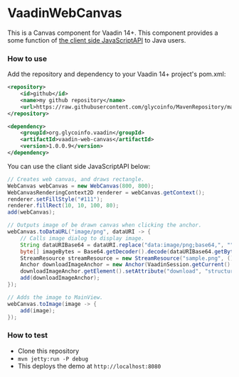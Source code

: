 # VaadinWebCanvas
This is a Canvas component for Vaadin 14+. This component provides a some function of [the client side JavaScriptAPI](https://developer.mozilla.org/en-US/docs/Web/API/Canvas_API) to Java users.

### How to use
Add the repository and dependency to your Vaadin 14+ project's pom.xml:
```xml
<repository>
    <id>github</id>
    <name>my github repository</name>
    <url>https://raw.githubusercontent.com/glycoinfo/MavenRepository/master/</url>
</repository>
```
```xml
<dependency>
    <groupId>org.glycoinfo.vaadin</groupId>
    <artifactId>vaadin-web-canvas</artifactId>
    <version>1.0.0.9</version>
</dependency>
```

You can use the cliant side JavaScriptAPI below:
```java
// Creates web canvas, and draws rectangle.
WebCanvas webCanvas = new WebCanvas(800, 800);
WebCanvasRenderingContext2D renderer = webCanvas.getContext();
renderer.setFillStyle("#111");
renderer.fillRect(10, 10, 100, 80);
add(webCanvas);

// Outputs image of be drawn canvas when clicking the anchor.
webCanvas.toDataURL("image/png", dataURI -> {
    // Calls image dialog to display image.
    String dataURIBase64 = dataURI.replace("data:image/png;base64,", "");
    byte[] imageBytes = Base64.getDecoder().decode(dataURIBase64.getBytes());
    StreamResource streamResource = new StreamResource("sample.png", () -> new ByteArrayInputStream(imageBytes));
    Anchor downloadImageAnchor = new Anchor(VaadinSession.getCurrent().getResourceRegistry().registerResource(streamResource).getResource(), "Download Image");
    downloadImageAnchor.getElement().setAttribute("download", "structures.png");
    add(downloadImageAnchor);
});

// Adds the image to MainView.
webCanvas.toImage(image -> {
    add(image);
});
```

### How to test
* Clone this repository
* `mvn jetty:run -P debug`
* This deploys the demo at `http://localhost:8080`